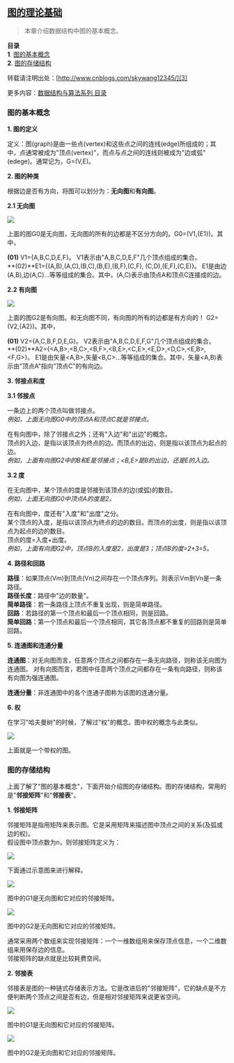 ## [图的理论基础][0]

 > 本章介绍数据结构中图的基本概念。

**目录**  
**1**. [图的基本概念][1]  
**2**. [图的存储结构][2]

转载请注明出处：[http://www.cnblogs.com/skywang12345/][3]

更多内容：[数据结构与算法系列 目录][4]

### **图的基本概念**

**1. 图的定义**

定义：图(graph)是由一些点(vertex)和这些点之间的连线(edge)所组成的；其中，点通常被成为"顶点(vertex)"，而点与点之间的连线则被成为"边或弧"(edege)。通常记为，G=(V,E)。

**2. 图的种类**

根据边是否有方向，将图可以划分为：**无向图**和**有向图**。

**2.1 无向图**

![](https://github.com/wangkuiwu/datastructs_and_algorithm/blob/master/pictures/graph/basic/01.jpg)

上面的图G0是无向图，无向图的所有的边都是不区分方向的。G0=(V1,{E1})。其中，

**(01)** V1={A,B,C,D,E,F}。 V1表示由"A,B,C,D,E,F"几个顶点组成的集合。   
**(02)**E1={(A,B),(A,C),(B,C),(B,E),(B,F),(C,F), (C,D),(E,F),(C,E)}。 E1是由边(A,B),边(A,C)...等等组成的集合。其中，(A,C)表示由顶点A和顶点C连接成的边。

**2.2 有向图**

![](https://github.com/wangkuiwu/datastructs_and_algorithm/blob/master/pictures/graph/basic/02.jpg)

上面的图G2是有向图。和无向图不同，有向图的所有的边都是有方向的！ G2=(V2,{A2})。其中，

**(01)** V2={A,C,B,F,D,E,G}。 V2表示由"A,B,C,D,E,F,G"几个顶点组成的集合。   
**(02)**A2={<A,B>,<B,C>,<B,F>,<B,E>,<C,E>,<E,D>,<D,C>,<E,B>,<F,G>}。 E1是由矢量<A,B>,矢量<B,C>...等等组成的集合。其中，矢量<A,B)表示由"顶点A"指向"顶点C"的有向边。

**3. 邻接点和度**

**3.1 邻接点**

一条边上的两个顶点叫做邻接点。   
_例如，上面无向图G0中的顶点A和顶点C就是邻接点。_

在有向图中，除了邻接点之外；还有"入边"和"出边"的概念。   
顶点的入边，是指以该顶点为终点的边。而顶点的出边，则是指以该顶点为起点的边。   
_例如，上面有向图G2中的B和E是邻接点；<B,E>是B的出边，还是E的入边。_

**3.2 度**

在无向图中，某个顶点的度是邻接到该顶点的边(或弧)的数目。   
_例如，上面无向图G0中顶点A的度是2。_

在有向图中，度还有"入度"和"出度"之分。   
某个顶点的入度，是指以该顶点为终点的边的数目。而顶点的出度，则是指以该顶点为起点的边的数目。   
顶点的度=入度+出度。   
_例如，上面有向图G2中，顶点B的入度是2，出度是3；顶点B的度=2+3=5。_

**4. 路径和回路**

**路径**：如果顶点(Vm)到顶点(Vn)之间存在一个顶点序列。则表示Vm到Vn是一条路径。   
**路径长度**：路径中"边的数量"。   
**简单路径**：若一条路径上顶点不重复出现，则是简单路径。   
**回路**：若路径的第一个顶点和最后一个顶点相同，则是回路。   
**简单回路**：第一个顶点和最后一个顶点相同，其它各顶点都不重复的回路则是简单回路。

**5. 连通图和连通分量**

**连通图**：对无向图而言，任意两个顶点之间都存在一条无向路径，则称该无向图为连通图。 对有向图而言，若图中任意两个顶点之间都存在一条有向路径，则称该有向图为强连通图。

**连通分量**：非连通图中的各个连通子图称为该图的连通分量。

**6. 权**

在学习"哈夫曼树"的时候，了解过"权"的概念。图中权的概念与此类似。

![](https://github.com/wangkuiwu/datastructs_and_algorithm/blob/master/pictures/graph/basic/03.jpg)

上面就是一个带权的图。

### **图的存储结构**

上面了解了"图的基本概念"，下面开始介绍图的存储结构。图的存储结构，常用的是"**邻接矩阵**"和"**邻接表**"。

**1. 邻接矩阵**

邻接矩阵是指用矩阵来表示图。它是采用矩阵来描述图中顶点之间的关系(及弧或边的权)。   
假设图中顶点数为n，则邻接矩阵定义为：

![](https://github.com/wangkuiwu/datastructs_and_algorithm/blob/master/pictures/graph/basic/04.jpg)

  
下面通过示意图来进行解释。

![](https://github.com/wangkuiwu/datastructs_and_algorithm/blob/master/pictures/graph/basic/05.jpg)

图中的G1是无向图和它对应的邻接矩阵。

![](https://github.com/wangkuiwu/datastructs_and_algorithm/blob/master/pictures/graph/basic/06.jpg)

图中的G2是无向图和它对应的邻接矩阵。

通常采用两个数组来实现邻接矩阵：一个一维数组用来保存顶点信息，一个二维数组来用保存边的信息。   
邻接矩阵的缺点就是比较耗费空间。

**2. 邻接表**

邻接表是图的一种链式存储表示方法。它是改进后的"邻接矩阵"，它的缺点是不方便判断两个顶点之间是否有边，但是相对邻接矩阵来说更省空间。

![](https://github.com/wangkuiwu/datastructs_and_algorithm/blob/master/pictures/graph/basic/07.jpg)

图中的G1是无向图和它对应的邻接矩阵。

![](https://github.com/wangkuiwu/datastructs_and_algorithm/blob/master/pictures/graph/basic/08.jpg)

图中的G2是无向图和它对应的邻接矩阵。

[0]: http://www.cnblogs.com/skywang12345/p/3691463.html
[1]: #anchor1
[2]: #anchor2
[3]: http://www.cnblogs.com/skywang12345/
[4]: http://www.cnblogs.com/skywang12345/p/3603935.html
